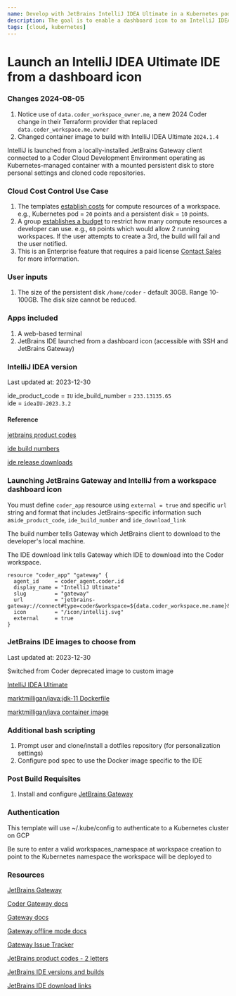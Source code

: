 ```yaml
---
name: Develop with JetBrains IntelliJ IDEA Ultimate in a Kubernetes pod
description: The goal is to enable a dashboard icon to an IntelliJ IDEA Ultimate container that JetBrains Gateway can connect to 
tags: [cloud, kubernetes]
---
```


# Launch an IntelliJ IDEA Ultimate IDE from a dashboard icon

### Changes 2024-08-05

1. Notice use of `data.coder_workspace_owner.me`, a new 2024 Coder change in their Terraform provider that replaced `data.coder_workspace.me.owner`
1. Changed container image to build with IntelliJ IDEA Ultimate `2024.1.4`

IntelliJ is launched from a locally-installed JetBrains Gateway client connected to a Coder Cloud Development Environment operating as Kubernetes-managed container with a mounted persistent disk to store personal settings and cloned code repositories. 

### Cloud Cost Control Use Case
1. The templates [establish costs](https://coder.com/docs/v2/latest/admin/quotas#establishing-costs) for compute resources of a workspace. e.g., Kubernetes pod = `20` points and a persistent disk = `10` points. 
2. A group [establishes a budget](https://coder.com/docs/v2/latest/admin/quotas#establishing-budgets) to restrict how many compute resources a developer can use. e.g., `60` points which would allow 2 running workspaces. If the user attempts to create a 3rd, the build will fail and the user notified.
3. This is an Enterprise feature that requires a paid license [Contact Sales](https://coder.com/contact) for more information.

### User inputs

1. The size of the persistent disk `/home/coder` - default 30GB. Range 10-100GB. The disk size cannot be reduced.

### Apps included
1. A web-based terminal
1. JetBrains IDE launched from a dashboard icon (accessible with SSH and JetBrains Gateway)

### IntelliJ IDEA version

Last updated at: 2023-12-30

ide_product_code = `IU` 
ide_build_number = `233.13135.65`   
ide = `ideaIU-2023.3.2`

#### Reference

[jetbrains product codes](https://plugins.jetbrains.com/docs/marketplace/product-codes.html)

[ide build numbers](https://www.jetbrains.com/idea/download/other.html)

[ide release downloads](https://data.services.jetbrains.com/products/releases?code=IU)

### Launching JetBrains Gateway and IntelliJ from a workspace dashboard icon

You must define `coder_app` resource using `external = true` and specific `url` string and format that includes JetBrains-specific information such as`ide_product_code`, `ide_build_number` and `ide_download_link`

The build number tells Gateway which JetBrains client to download to the developer's local machine.

The IDE download link tells Gateway which IDE to download into the Coder workspace.

```hcl
resource "coder_app" "gateway" {
  agent_id     = coder_agent.coder.id
  display_name = "IntelliJ Ultimate"
  slug         = "gateway"
  url          = "jetbrains-gateway://connect#type=coder&workspace=${data.coder_workspace.me.name}&agent=coder&folder=/home/coder/&url=${data.coder_workspace.me.access_url}&token=${data.coder_workspace.me.owner_session_token}&ide_product_code=${local.ide_product_code}&ide_build_number=${local.ide_build_number}&ide_download_link=${local.ide_download_link}"
  icon         = "/icon/intellij.svg"
  external     = true
}
```


### JetBrains IDE images to choose from

Last updated at: 2023-12-30

Switched from Coder deprecated image to custom image

[IntelliJ IDEA Ultimate](https://www.jetbrains.com/idea/download/)

[marktmilligan/java:jdk-11 Dockerfile](https://github.com/sharkymark/dockerfiles/blob/main/java/Dockerfile)

[marktmilligan/java container image](https://hub.docker.com/repository/docker/marktmilligan/java/tags)

### Additional bash scripting
1. Prompt user and clone/install a dotfiles repository (for personalization settings)
1. Configure pod spec to use the Docker image specific to the IDE

### Post Build Requisites
1. Install and configure [JetBrains Gateway](https://coder.com/docs/v2/latest/ides/gateway)

### Authentication

This template will use ~/.kube/config to authenticate to a Kubernetes cluster on GCP

Be sure to enter a valid workspaces_namespace at workspace creation to point to the Kubernetes namespace the workspace will be deployed to

### Resources
[JetBrains Gateway](https://www.jetbrains.com/remote-development/gateway/)

[Coder Gateway docs](https://coder.com/docs/v2/latest/ides/gateway)

[Gateway docs](https://www.jetbrains.com/help/idea/remote-development-a.html#gateway)

[Gateway offline mode docs](https://www.jetbrains.com/help/idea/fully-offline-mode.html)

[Gateway Issue Tracker](https://youtrack.jetbrains.com/issues/CWM?_ga=2.95348572.1706460293.1667768201-1827063151.1646598008&_gl=1*jrexxd*_ga*MTgyNzA2MzE1MS4xNjQ2NTk4MDA4*_ga_9J976DJZ68*MTY2NzkxMTA1Mi4xOC4xLjE2Njc5MTE1MDUuMC4wLjA.)

[JetBrains product codes - 2 letters](https://plugins.jetbrains.com/docs/marketplace/product-codes.html     )

[JetBrains IDE versions and builds](https://www.jetbrains.com/idea/download/other.html)

[JetBrains IDE download links](https://data.services.jetbrains.com/products/releases?code=IU)